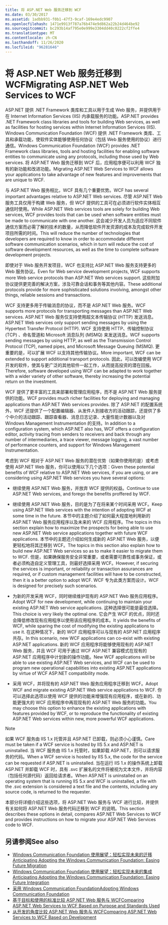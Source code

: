 ```yaml
---
title: 将 ASP.NET Web 服务迁移到 WCF
ms.date: 03/30/2017
ms.assetid: 1adbb931-f0b1-47f3-9caf-169e4edc9907
ms.openlocfilehash: 1471e9913f787a76b474e9d862a22b24d464be92
ms.sourcegitcommit: bc293b14af795e0e999e3304dd40c0222cf2ffe4
ms.translationtype: MT
ms.contentlocale: zh-CN
ms.lasthandoff: 11/26/2020
ms.locfileid: "96281646"
---
```

# <a name="migrating-aspnet-web-services-to-wcf"></a><span data-ttu-id="cefd7-102">将 ASP.NET Web 服务迁移到 WCF</span><span class="sxs-lookup"><span data-stu-id="cefd7-102">Migrating ASP.NET Web Services to WCF</span></span>

<span data-ttu-id="cefd7-103">ASP.NET 提供 .NET Framework 类库和工具以用于生成 Web 服务，并提供用于在 Internet Information Services (IIS) 内承载服务的功能。</span><span class="sxs-lookup"><span data-stu-id="cefd7-103">ASP.NET provides .NET Framework class libraries and tools for building Web services, as well as facilities for hosting services within Internet Information Services (IIS).</span></span> <span data-ttu-id="cefd7-104">Windows Communication Foundation (WCF) 提供 .NET Framework 类库、工具和承载功能，使软件实体能够使用任何协议（包括 Web 服务使用的协议）进行通信。</span><span class="sxs-lookup"><span data-stu-id="cefd7-104">Windows Communication Foundation (WCF) provides .NET Framework class libraries, tools and hosting facilities for enabling software entities to communicate using any protocols, including those used by Web services.</span></span>  <span data-ttu-id="cefd7-105">将 ASP.NET Web 服务迁移到 WCF 后，应用程序便可以利用 WCF 独有的新功能和改进功能。</span><span class="sxs-lookup"><span data-stu-id="cefd7-105">Migrating ASP.NET Web Services to WCF allows your applications to take advantage of new features and improvements that are unique to WCF.</span></span>  
  
 <span data-ttu-id="cefd7-106">与 ASP.NET Web 服务相比，WCF 具有几个重要优势。</span><span class="sxs-lookup"><span data-stu-id="cefd7-106">WCF has several important advantages relative to ASP.NET Web services.</span></span> <span data-ttu-id="cefd7-107">尽管 ASP.NET Web 服务工具仅用于构建 Web 服务，但 WCF 提供的工具可在必须进行软件实体相互通信时使用。</span><span class="sxs-lookup"><span data-stu-id="cefd7-107">While ASP.NET Web services tools are solely for building Web services, WCF provides tools that can be used when software entities must be made to communicate with one another.</span></span> <span data-ttu-id="cefd7-108">这会减少开发人员为适应不同软件通信方案而必需了解的技术的数量，从而降低软件开发资源的成本及完成软件开发项目所需的时间。</span><span class="sxs-lookup"><span data-stu-id="cefd7-108">This will reduce the number of technologies that developers are required to know in order to accommodate different software communication scenarios, which in turn will reduce the cost of software development resources, as well as the time to complete software development projects.</span></span>  
  
 <span data-ttu-id="cefd7-109">即使对于 Web 服务开发项目，WCF 也支持比 ASP.NET Web 服务支持更多的 Web 服务协议。</span><span class="sxs-lookup"><span data-stu-id="cefd7-109">Even for Web service development projects, WCF supports more Web service protocols than ASP.NET Web services support.</span></span> <span data-ttu-id="cefd7-110">这些附加协议提供更完善的解决方案，涉及可靠会话和事务等其他内容。</span><span class="sxs-lookup"><span data-stu-id="cefd7-110">These additional protocols provide for more sophisticated solutions involving, amongst other things, reliable sessions and transactions.</span></span>  
  
 <span data-ttu-id="cefd7-111">WCF 支持更多用于传输消息的协议，而不是 ASP.NET Web 服务。</span><span class="sxs-lookup"><span data-stu-id="cefd7-111">WCF supports more protocols for transporting messages than ASP.NET Web services.</span></span> <span data-ttu-id="cefd7-112">ASP.NET Web 服务仅支持使用超文本传输协议 (HTTP) 发送消息。</span><span class="sxs-lookup"><span data-stu-id="cefd7-112">ASP.NET Web services only support sending messages by using the Hypertext Transfer Protocol (HTTP).</span></span> <span data-ttu-id="cefd7-113">WCF 支持使用 HTTP、传输控制协议 (TCP) 、命名管道和 Microsoft 消息队列 (MSMQ) 来发送消息。</span><span class="sxs-lookup"><span data-stu-id="cefd7-113">WCF supports sending messages by using HTTP, as well as the Transmission Control Protocol (TCP), named pipes, and Microsoft Message Queuing (MSMQ).</span></span> <span data-ttu-id="cefd7-114">更重要的是，可以扩展 WCF 以支持其他传输协议。</span><span class="sxs-lookup"><span data-stu-id="cefd7-114">More important, WCF can be extended to support additional transport protocols.</span></span> <span data-ttu-id="cefd7-115">因此，可以改编使用 WCF 开发的软件，使其与更广泛的其他软件一起工作，从而提高投资的潜在回报。</span><span class="sxs-lookup"><span data-stu-id="cefd7-115">Therefore, software developed using WCF can be adapted to work together with a wider variety of other software, thereby increasing the potential return on the investment.</span></span>  
  
 <span data-ttu-id="cefd7-116">WCF 提供了更丰富的工具来部署和管理应用程序，而不是 ASP.NET Web 服务提供的功能。</span><span class="sxs-lookup"><span data-stu-id="cefd7-116">WCF provides much richer facilities for deploying and managing applications than ASP.NET Web services provides.</span></span> <span data-ttu-id="cefd7-117">除了 ASP.NET 的配置系统外，WCF 还提供了一个配置编辑器、从发件人到接收方的活动跟踪，还提供了多个中介的活动跟踪、跟踪查看器、消息日志记录、大量性能计数器以及对 Windows Management Instrumentation 的支持。</span><span class="sxs-lookup"><span data-stu-id="cefd7-117">In addition to a configuration system, which ASP.NET also has, WCF offers a configuration editor, activity tracing from senders to receivers and back through any number of intermediaries, a trace viewer, message logging, a vast number of performance counters, and support for Windows Management Instrumentation.</span></span>  
  
 <span data-ttu-id="cefd7-118">考虑到 WCF 相对于 ASP.NET Web 服务的潜在优势（如果你使用的是）或考虑使用 ASP.NET Web 服务，你可以使用以下几个选项：</span><span class="sxs-lookup"><span data-stu-id="cefd7-118">Given these potential benefits of WCF relative to ASP.NET Web services, if you are using, or are considering using ASP.NET Web services you have several options:</span></span>  
  
- <span data-ttu-id="cefd7-119">继续使用 ASP.NET Web 服务，并放弃 WCF 提供的权益。</span><span class="sxs-lookup"><span data-stu-id="cefd7-119">Continue to use ASP.NET Web services, and forego the benefits proffered by WCF.</span></span>  
  
- <span data-ttu-id="cefd7-120">继续使用 ASP.NET Web 服务，目的是为了在将来某个时间采用 WCF。</span><span class="sxs-lookup"><span data-stu-id="cefd7-120">Keep using ASP.NET Web services with the intention of adopting WCF at some time in the future.</span></span> <span data-ttu-id="cefd7-121">本节中的主题介绍了如何最大程度地利用新的 ASP.NET Web 服务应用程序以及未来的 WCF 应用程序。</span><span class="sxs-lookup"><span data-stu-id="cefd7-121">The topics in this section explain how to maximize the prospects for being able to use new ASP.NET Web service applications together with future WCF applications.</span></span> <span data-ttu-id="cefd7-122">本节中的主题还介绍如何生成新的 ASP.NET Web 服务，以便更轻松地将其迁移到 WCF。</span><span class="sxs-lookup"><span data-stu-id="cefd7-122">The topics in this section also explain how to build new ASP.NET Web services so as to make it easier to migrate them to WCF.</span></span> <span data-ttu-id="cefd7-123">但是，如果确保服务安全非常重要，或者需要可靠性或事务保证，或者必须构造自定义管理工具，则最好选择采用 WCF。</span><span class="sxs-lookup"><span data-stu-id="cefd7-123">However, if securing the services is important, or reliability or transaction assurances are required, or if custom management facilities will have to be constructed, then it is a better option to adopt WCF.</span></span> <span data-ttu-id="cefd7-124">WCF 专为此类方案而设计。</span><span class="sxs-lookup"><span data-stu-id="cefd7-124">WCF is designed for precisely such scenarios.</span></span>  
  
- <span data-ttu-id="cefd7-125">为新的开发采用 WCF，同时继续维护现有的 ASP.NET Web 服务应用程序。</span><span class="sxs-lookup"><span data-stu-id="cefd7-125">Adopt WCF for new development, while continuing to maintain your existing ASP.NET Web service applications.</span></span> <span data-ttu-id="cefd7-126">这种选择很可能是最佳选择。</span><span class="sxs-lookup"><span data-stu-id="cefd7-126">This choice is very likely the optimal one.</span></span> <span data-ttu-id="cefd7-127">它会产生 WCF 的优点，同时还会降低修改现有应用程序以使用该应用程序的成本。</span><span class="sxs-lookup"><span data-stu-id="cefd7-127">It yields the benefits of WCF, while sparing the cost of modifying the existing applications to use it.</span></span> <span data-ttu-id="cefd7-128">在这种情况下，新的 WCF 应用程序可以与现有的 ASP.NET 应用程序共存。</span><span class="sxs-lookup"><span data-stu-id="cefd7-128">In this scenario, new WCF applications can co-exist with existing ASP.NET applications.</span></span> <span data-ttu-id="cefd7-129">新的 WCF 应用程序将能够使用现有的 ASP.NET Web 服务，并且 WCF 可用于通过 WCF ASP.NET 兼容模式在现有的 ASP.NET 应用程序中计划新的操作功能。</span><span class="sxs-lookup"><span data-stu-id="cefd7-129">New WCF applications will be able to use existing ASP.NET Web services, and WCF can be used to program new operational capabilities into existing ASP.NET applications by virtue of WCF ASP.NET compatibility mode.</span></span>  
  
- <span data-ttu-id="cefd7-130">采用 WCF，并将现有的 ASP.NET Web 服务应用程序迁移到 WCF。</span><span class="sxs-lookup"><span data-stu-id="cefd7-130">Adopt WCF and migrate existing ASP.NET Web service applications to WCF.</span></span> <span data-ttu-id="cefd7-131">你可以选择此选项以使用 WCF 提供的功能来增强现有应用程序，或在新的、功能更强大的 WCF 应用程序中再现现有的 ASP.NET Web 服务的功能。</span><span class="sxs-lookup"><span data-stu-id="cefd7-131">You may choose this option to enhance the existing applications with features provided by WCF, or to reproduce the functionality of existing ASP.NET Web services within new, more powerful WCF applications.</span></span>  
  
> [!NOTE]
> <span data-ttu-id="cefd7-132">如果 WCF 服务由 IIS 1.x 托管并且 ASP.NET 已卸载，则必须小心谨慎。</span><span class="sxs-lookup"><span data-stu-id="cefd7-132">Care must be taken if a WCF service is hosted by IIS 5.x and ASP.NET is uninstalled.</span></span> <span data-ttu-id="cefd7-133">当 WCF 服务由 IIS 1.x 托管时，如果卸载 ASP.NET，则可以请求服务的代码。</span><span class="sxs-lookup"><span data-stu-id="cefd7-133">When a WCF service is hosted by IIS 5.x, the code for the service can be requested if ASP.NET is uninstalled.</span></span> <span data-ttu-id="cefd7-134">当在运行 IIS 1.x 的操作系统上卸载 ASP.NET 并卸载 WCF 时，具有 .svc 扩展名的文件将被视为文本文件，并将内容（包括任何源代码）返回给请求者。</span><span class="sxs-lookup"><span data-stu-id="cefd7-134">When ASP.NET is uninstalled on an operating system that is running IIS 5.x and WCF is uninstalled, a file with the .svc extension is considered a text file and the contents, including any source code, is returned to the requester.</span></span>  
  
 <span data-ttu-id="cefd7-135">本部分将详细介绍这些选项，将 ASP.NET Web 服务与 WCF 进行比较，并提供有关如何将 ASP.NET Web 服务代码迁移到 WCF 的说明。</span><span class="sxs-lookup"><span data-stu-id="cefd7-135">This section describes these options in detail, compares ASP.NET Web Services to WCF and provides instructions on how to migrate your ASP.NET Web Services code to WCF.</span></span>  
  
## <a name="see-also"></a><span data-ttu-id="cefd7-136">另请参阅</span><span class="sxs-lookup"><span data-stu-id="cefd7-136">See also</span></span>

- [<span data-ttu-id="cefd7-137">Windows Communication Foundation 使用展望：轻松实现未来的迁移</span><span class="sxs-lookup"><span data-stu-id="cefd7-137">Anticipating Adopting the Windows Communication Foundation: Easing Future Migration</span></span>](anticipating-adopting-wcf-migration.md)
- [<span data-ttu-id="cefd7-138">Windows Communication Foundation 使用展望：轻松实现未来的集成</span><span class="sxs-lookup"><span data-stu-id="cefd7-138">Anticipating Adopting the Windows Communication Foundation: Easing Future Integration</span></span>](anticipating-adopting-the-wcf-easing-future-integration.md)
- [<span data-ttu-id="cefd7-139">采用 Windows Communication Foundation</span><span class="sxs-lookup"><span data-stu-id="cefd7-139">Adopting Windows Communication Foundation</span></span>](adopting-wcf.md)
- [<span data-ttu-id="cefd7-140">基于目标和使用的标准比较 ASP.NET Web 服务与 WCF</span><span class="sxs-lookup"><span data-stu-id="cefd7-140">Comparing ASP.NET Web Services to WCF Based on Purpose and Standards Used</span></span>](comparing-aspnet-web-services-to-wcf-based-on-purpose-and-standards-used.md)
- [<span data-ttu-id="cefd7-141">从开发的角度比较 ASP.NET Web 服务与 WCF</span><span class="sxs-lookup"><span data-stu-id="cefd7-141">Comparing ASP.NET Web Services to WCF Based on Development</span></span>](comparing-aspnet-web-services-to-wcf-based-on-development.md)
